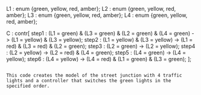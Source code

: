 L1 : enum {green, yellow, red, amber};
L2 : enum {green, yellow, red, amber};
L3 : enum {green, yellow, red, amber};
L4 : enum {green, yellow, red, amber};

C : contr[
  step1 : (L1 = green) & (L3 = green) & (L2 = green) & (L4 = green) -> (L1 = yellow) & (L3 = yellow);
  step2 : (L1 = yellow) & (L3 = yellow) -> (L1 = red) & (L3 = red) & (L2 = green);
  step3 : (L2 = green) -> (L2 = yellow);
  step4 : (L2 = yellow) -> (L2 = red) & (L4 = green);
  step5 : (L4 = green) -> (L4 = yellow);
  step6 : (L4 = yellow) -> (L4 = red) & (L1 = green) & (L3 = green);
];
``` 

This code creates the model of the street junction with 4 traffic lights and a controller that switches the green lights in the specified order.
